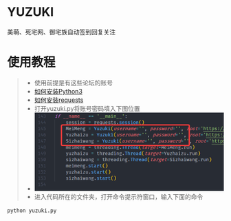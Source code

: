 # YUZUKI
美萌、死宅网、御宅族自动签到回复关注

# 使用教程
>* 使用前提是有这些论坛的账号
>* [如何安装Python3](https://www.liaoxuefeng.com/wiki/1016959663602400/1016959856222624)
>* [如何安装requests](https://zhuanlan.zhihu.com/p/46001223)
>* 打开yuzuki.py将账号密码填入下图位置
>* ![loli](./01.png)
>* 进入代码所在的文件夹，打开命令提示符窗口，输入下面的命令
```
python yuzuki.py
```
